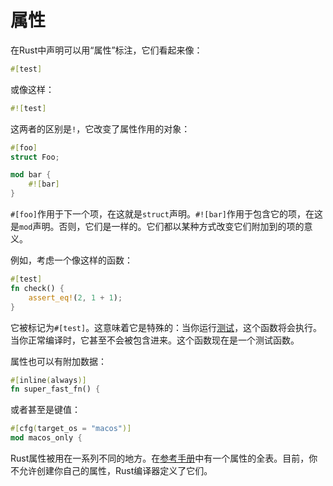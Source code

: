 # 属性
在Rust中声明可以用“属性”标注，它们看起来像：

```rust
#[test]
```

或像这样：

```rust
#![test]
```

这两者的区别是`!`，它改变了属性作用的对象：

```rust
#[foo]
struct Foo;

mod bar {
    #![bar]
}
```

`#[foo]`作用于下一个项，在这就是`struct`声明。`#![bar]`作用于包含它的项，在这是`mod`声明。否则，它们是一样的。它们都以某种方式改变它们附加到的项的意义。

例如，考虑一个像这样的函数：

```rust
#[test]
fn check() {
    assert_eq!(2, 1 + 1);
}
```

它被标记为`#[test]`。这意味着它是特殊的：当你运行[测试](http://doc.rust-lang.org/nightly/book/testing.html)，这个函数将会执行。当你正常编译时，它甚至不会被包含进来。这个函数现在是一个测试函数。

属性也可以有附加数据：

```rust
#[inline(always)]
fn super_fast_fn() {
```

或者甚至是键值：

```rust
#[cfg(target_os = "macos")]
mod macos_only {
```

Rust属性被用在一系列不同的地方。在[参考手册](http://doc.rust-lang.org/nightly/reference.html#attributes)中有一个属性的全表。目前，你不允许创建你自己的属性，Rust编译器定义了它们。
